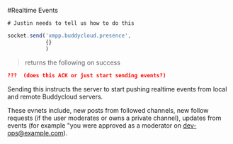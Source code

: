 #Realtime Events

```shell
# Justin needs to tell us how to do this
```

```javascript
socket.send('xmpp.buddycloud.presence',
            {}
            )
```
> returns the following on success

```json
???  (does this ACK or just start sending events?)
```

Sending this instructs the server to start pushing realtime events from local and remote Buddycloud servers. 

These evnets include, new posts from followed channels, new follow requests (if the user moderates or owns a private channel), updates from events (for example "you were approved as a moderator on dev-ops@example.com).

